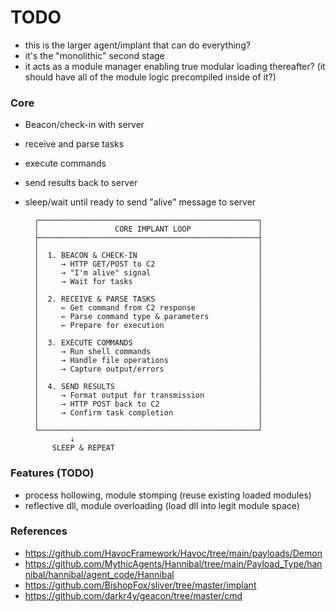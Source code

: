 # TODO
- this is the larger agent/implant that can do everything?
- it's the "monolithic" second stage
- it acts as a module manager enabling true modular loading thereafter? (it should have all of the module logic precompiled inside of it?)

### Core
- Beacon/check-in with server
- receive and parse tasks
- execute commands
- send results back to server
- sleep/wait until ready to send "alive" message to server


        ┌─────────────────────────────────────────────────┐
        │                 CORE IMPLANT LOOP               │
        ├─────────────────────────────────────────────────┤
        │                                                 │
        │  1. BEACON & CHECK-IN                           │
        │     → HTTP GET/POST to C2                       │
        │     → "I'm alive" signal                        │
        │     → Wait for tasks                            │
        │                                                 │
        │  2. RECEIVE & PARSE TASKS                       │
        │     ← Get command from C2 response              │
        │     ← Parse command type & parameters           │
        │     ← Prepare for execution                     │
        │                                                 │
        │  3. EXECUTE COMMANDS                            │
        │     → Run shell commands                        │
        │     → Handle file operations                    │
        │     → Capture output/errors                     │
        │                                                 │
        │  4. SEND RESULTS                                │
        │     → Format output for transmission            │
        │     → HTTP POST back to C2                      │
        │     → Confirm task completion                   │
        │                                                 │
        └─────────────────────────────────────────────────┘
                ↓
            SLEEP & REPEAT


### Features (TODO)
- process hollowing, module stomping (reuse existing loaded modules)
- reflective dll, module overloading (load dll into legit module space)


### References
- https://github.com/HavocFramework/Havoc/tree/main/payloads/Demon
- https://github.com/MythicAgents/Hannibal/tree/main/Payload_Type/hannibal/hannibal/agent_code/Hannibal
- https://github.com/BishopFox/sliver/tree/master/implant
- https://github.com/darkr4y/geacon/tree/master/cmd
